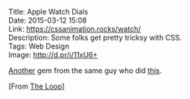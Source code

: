 Title: Apple Watch Dials  
Date: 2015-03-12 15:08  
Link: https://cssanimation.rocks/watch/  
Description: Some folks get pretty tricksy with CSS.  
Tags: Web Design  
Image: http://d.pr/i/11xU6+  

[Another][theoveranalyzed] gem from the same guy who did [this][cssanimation].

[From [The Loop][loopinsight]]

[cssanimation]: https://cssanimation.rocks/clocks/ "Another sweet CSS animation"
[loopinsight]: http://www.loopinsight.com/2015/03/12/apple-watch-activity-dial-in-css/ "Source post from The Loop"
[theoveranalyzed]: /2015/3/3/css-clocks "My link to another great pure CSS animation"